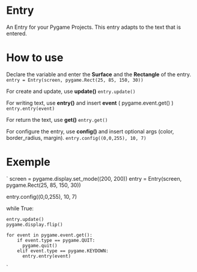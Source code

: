 # Entry
An Entry for your Pygame Projects.
This entry adapts to the text that is entered.

# How to use
Declare the variable and enter the **Surface** and the **Rectangle** of the entry.
`entry = Entry(screen, pygame.Rect(25, 85, 150, 30))`

For create and update, use **update()**
`entry.update()`

For writing text, use **entry()** and insert **event** ( pygame.event.get() )
`entry.entry(event)`

For return the text, use **get()**
`entry.get()`

For configure the entry, use **config()** and insert optional args (color, border_radius, margin).
`entry.config((0,0,255), 10, 7)`

# Exemple
`
screen = pygame.display.set_mode((200, 200))
entry = Entry(screen, pygame.Rect(25, 85, 150, 30))

entry.config((0,0,255), 10, 7)

while True:

    entry.update()
    pygame.display.flip()

    for event in pygame.event.get():
        if event.type == pygame.QUIT:
          pygame.quit()
        elif event.type == pygame.KEYDOWN:
          entry.entry(event)
`

